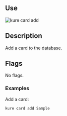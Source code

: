 ## Use

![kure card add](https://user-images.githubusercontent.com/51374959/98058632-f818de00-1e23-11eb-8827-694d06f51fa5.png)

## Description

Add a card to the database.

## Flags

No flags.

### Examples

Add a card:
```
kure card add Sample
```